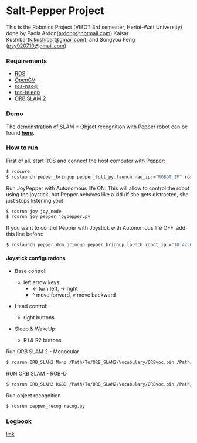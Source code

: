 # Salt-Pepper Project 
This is the Robotics Project (VIBOT 3rd semester, Heriot-Watt University) done by Paola Ardon(ardonp@hotmail.com) Kaisar Kushibar(k.kushibar@gmail.com), and Songyou Peng (psy920710@gmail.com). 

### Requirements
* [ROS](http://www.ros.org/)
* [OpenCV]()
* [ros-naoqi](https://github.com/ros-naoqi/pepper_robot)
* [ros-teleop](https://github.com/ros-teleop/teleop_tools)
* [ORB SLAM 2](https://github.com/raulmur/ORB_SLAM2)


### Demo
The demonstration of SLAM + Object recognition with Pepper robot can be found [**here**](https://www.youtube.com/watch?v=evFsnWH_bpY&t=5s).


### How to run
First of all, start ROS and connect the host computer with Pepper:
```sh
$ roscore
$ roslaunch pepper_bringup pepper_full_py.launch nao_ip:="ROBOT_IP" roscore_ip:="HOST_IP"
```

Run JoyPepper with Autonomous life ON. This will allow to control the robot using the joystick, but Pepper behaves like a kid (if she gets distracted, she just stops listening you)
```sh
$ rosrun joy joy_node
$ rosrun joy_pepper joypepper.py
```

If you want to control Pepper with Joystick with Autonomous life OFF, add this line before:
```sh
$ roslaunch pepper_dcm_bringup pepper_bringup.launch robot_ip:="10.42.0.76" network_interface:=wlan0
```
#### Joystick configurations
* Base control: <br />
  * left arrow keys
    * <- turn left, -> right
    * ^ move forward, v move backward
  
* Head control: 
  * right buttons

* Sleep & WakeUp:
  * R1 & R2 buttons


Run ORB SLAM 2 - Monocular
```sh
$ rosrun ORB_SLAM2 Mono /Path/To/ORB_SLAM2/Vocabulary/ORBvoc.bin /Path/To/ORB_SLAM2/Examples/Monocular/TUM1.yaml
```

RUN ORB SLAM - RGB-D
```sh
$ rosrun ORB_SLAM2 RGBD /Path/To/ORB_SLAM2/Vocabulary/ORBvoc.bin /Path/To/ORB_SLAM2/Examples/RGB-D/pepperCameraSettings.yaml false (create a new map) / true (use a saved map)
```

Run object recognition
```sh
$ rosrun pepper_recog recog.py
```

### Logbook
[link](https://www.overleaf.com/6504894skysnw)
